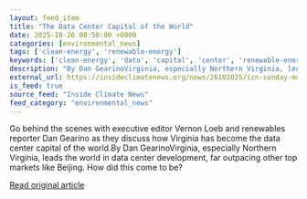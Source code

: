 ```yaml
---
layout: feed_item
title: "The Data Center Capital of the World"
date: 2025-10-26 08:50:00 +0000
categories: [environmental_news]
tags: ['clean-energy', 'renewable-energy']
keywords: ['clean-energy', 'data', 'capital', 'center', 'renewable-energy']
description: "By Dan GearinoVirginia, especially Northern Virginia, leads the world in data center development, far outpacing other top markets like Beijing"
external_url: https://insideclimatenews.org/news/26102025/icn-sunday-morning-virginia-data-centers/
is_feed: true
source_feed: "Inside Climate News"
feed_category: "environmental_news"
---
```


Go behind the scenes with executive editor Vernon Loeb and renewables reporter Dan Gearino as they discuss how Virginia has become the data center capital of the world.By Dan GearinoVirginia, especially Northern Virginia, leads the world in data center development, far outpacing other top markets like Beijing. How did this come to be?

[Read original article](https://insideclimatenews.org/news/26102025/icn-sunday-morning-virginia-data-centers/)
